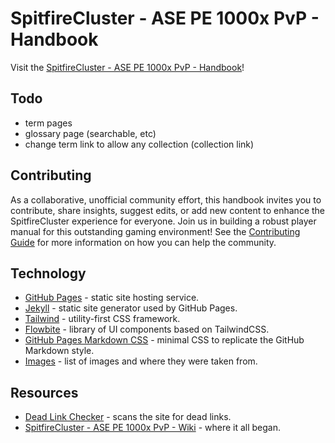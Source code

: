 # SpitfireCluster - ASE PE 1000x PvP - Handbook

Visit the [SpitfireCluster - ASE PE 1000x PvP - Handbook](https://spitfire-cluster-community.github.io/ase-pe-pvp/)!

## Todo

- term pages
- glossary page (searchable, etc)
- change term link to allow any collection (collection link)

## Contributing

As a collaborative, unofficial community effort, this handbook invites you to contribute, share insights, 
suggest edits, or add new content to enhance the SpitfireCluster experience for everyone. 
Join us in building a robust player manual for this outstanding gaming environment! 
See the [Contributing Guide](https://github.com/Spitfire-Cluster-Community/ase-pe-pvp/blob/main/CONTRIBUTING.md) 
for more information on how you can help the community.

## Technology

- [GitHub Pages](refs/github-pages.md) - static site hosting service.
- [Jekyll](refs/jekyll.md) - static site generator used by GitHub Pages. 
- [Tailwind](refs/tailwind.md) - utility-first CSS framework.
- [Flowbite](refs/flowbite.md) - library of UI components based on TailwindCSS.
- [GitHub Pages Markdown CSS](refs/github-pages-markdown-css.md) - minimal CSS to replicate the GitHub Markdown style.
- [Images](refs/images.md) - list of images and where they were taken from.

## Resources

- [Dead Link Checker](refs/dead-link-checker.md) - scans the site for dead links.
- [SpitfireCluster - ASE PE 1000x PvP - Wiki](https://github.com/Spitfire-Cluster-Community/ase-pe-pvp/wiki) - where it all began.
